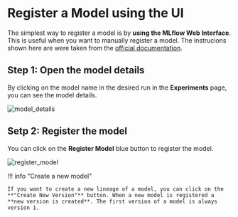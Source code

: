 # Register a Model using the UI

The simplest way to register a model is by **using the MLflow Web Interface**. This is useful when you want to manually register a model. The instrucions shown here are were taken from the [official documentation](https://mlflow.org/docs/latest/model-registry.html#ui-workflow).

## Step 1: Open the model details

By clicking on the model name in the desired run in the **Experiments** page, you can see the model details.

![model_details](https://mlflow.org/docs/latest/_images/oss_registry_1_register.png)

## Setp 2: Register the model

You can click on the **Register Model** blue button to register the model.

![register_model](https://mlflow.org/docs/latest/_images/oss_registry_2_dialog.png)

!!! info "Create a new model"

    If you want to create a new lineage of a model, you can click on the **"Create New Version"** button. When a new model is registered a **new version is created**. The first version of a model is always version 1.
